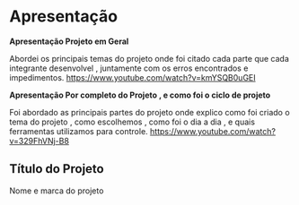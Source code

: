 # Apresentação

**Apresentação Projeto em Geral**

Abordei os principais temas do projeto onde foi citado cada parte que cada integrante desenvolvel , juntamente com os erros encontrados e impedimentos.
https://www.youtube.com/watch?v=kmYSQB0uGEI

**Apresentação Por completo do Projeto , e como foi o ciclo de projeto**

Foi abordado as principais partes do projeto onde explico como foi criado o tema do projeto , como escolhemos , como foi o dia a dia , e quais ferramentas utilizamos para controle.
https://www.youtube.com/watch?v=329FhVNj-B8

## Título do Projeto

Nome e marca do projeto

